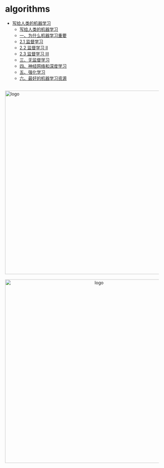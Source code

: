 # algorithms
  
-   [写给人类的机器学习](README.md)
    -   [写给人类的机器学习](READ_ME.md)
    -   [一、为什么机器学习重要](1.md)
    -   [2.1 监督学习](2.1.md)
    -   [2.2 监督学习 II](2.2.md)
    -   [2.3 监督学习 III](2.3.md)
    -   [三、无监督学习](3.md)
    -   [四、神经网络和深度学习](4.md)
    -   [五、强化学习](5.md)
    -   [六、最好的机器学习资源](6.md)

<br />
<img  src='/img/bjkb.PNG' width="600" alt="logo">
<br />
<br />
<div align="center">

<img  src='/img/01.jpeg' width="600" alt="logo" />
</div>
<br />
<br />
